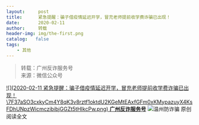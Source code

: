 ```yaml
---
layout:     post
title:      紧急提醒：骗子借疫情延迟开学，冒充老师提前收学费诈骗已出现！
date:       2020-02-11
author:     转载
header-img: img/the-first.png
catalog:   false
tags:
    - 其他
---
```


<blockquote><p>转载：广州反诈服务号<br>
来源：微信公众号</p></blockquote>

[![](2020-02-11
紧急提醒：骗子借疫情延迟开学，冒充老师提前收学费诈骗已出现！\\7F37aSO3cxkyCm4Y8qK3v8rztf1oktdU2KGeMtEAxfGFm0xKMypazuyX4KsFDhUNpzWicmczibibjGGZt5tHIkcPw.png)
**广州反诈服务号**](javascript:;)
![](http://wx.qlogo.cn/mmhead/Q3auHgzwzM4kGnkicQqJTefR6qm5ymKOEL1xqEpvVNEEmb7LWiaZMdkQ/0)温州防诈骗
原创
阅读全文
